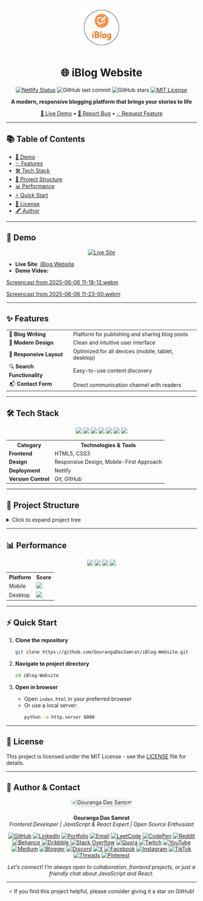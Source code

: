 <p align="center">
  <img src="img/logo.png" alt="iBlog Logo" width="120"/>
</p>

<h1 align="center">🌐 iBlog Website</h1>

<p align="center">
  <a href="https://app.netlify.com/sites/iblogwebsitebygouranga/deploys"><img src="https://api.netlify.com/api/v1/badges/02854d97-f629-41ca-8cb2-2e9d9c2cf644/deploy-status" alt="Netlify Status"></a>
  <img src="https://img.shields.io/github/last-commit/GourangaDasSamrat/iBlog-Website" alt="GitHub last commit">
  <img src="https://img.shields.io/github/stars/GourangaDasSamrat/iBlog-Website" alt="GitHub stars">
  <a href="https://opensource.org/licenses/MIT"><img src="https://img.shields.io/badge/License-MIT-yellow.svg" alt="MIT License"></a>
</p>

<p align="center">
  <b>A modern, responsive blogging platform that brings your stories to life</b>
</p>

<p align="center">
  <a href="https://iblogwebsitebygouranga.netlify.app/">🚀 Live Demo</a> •
  <a href="https://github.com/GourangaDasSamrat/iBlog-Website/issues">🐞 Report Bug</a> •
  <a href="https://github.com/GourangaDasSamrat/iBlog-Website/issues">💡 Request Feature</a>
</p>

---

## 📚 Table of Contents

- [🚀 Demo](#-demo)
- [✨ Features](#-features)
- [🛠️ Tech Stack](#️-tech-stack)
- [📂 Project Structure](#-project-structure)
- [📊 Performance](#-performance)
- [⚡ Quick Start](#-quick-start)
- [📜 License](#-license)
- [🖋️ Author](#️-author)

---

## 🚀 Demo

<p align="center">
  <a href="https://iblogwebsitebygouranga.netlify.app/">
    <img src="https://img.shields.io/badge/Live%20Site-Visit-green?style=for-the-badge&logo=netlify" alt="Live Site">
  </a>
</p>

- **Live Site**: [iBlog Website](https://iblogwebsitebygouranga.netlify.app/)
- **Demo Video:**

<p align="center">
  
[Screencast from 2025-06-06 11-18-12.webm](https://github.com/user-attachments/assets/056462e3-1561-43f4-84d9-201ea703e014)

[Screencast from 2025-06-06 11-23-00.webm](https://github.com/user-attachments/assets/22c40636-3d92-4f10-a313-5883d32aea33)



</p>

---

## ✨ Features

<table align="center">
  <tr>
    <td>📝 <b>Blog Writing</b></td>
    <td>Platform for publishing and sharing blog posts</td>
  </tr>
  <tr>
    <td>🎨 <b>Modern Design</b></td>
    <td>Clean and intuitive user interface</td>
  </tr>
  <tr>
    <td>📱 <b>Responsive Layout</b></td>
    <td>Optimized for all devices (mobile, tablet, desktop)</td>
  </tr>
  <tr>
    <td>🔍 <b>Search Functionality</b></td>
    <td>Easy-to-use content discovery</td>
  </tr>
  <tr>
    <td>📬 <b>Contact Form</b></td>
    <td>Direct communication channel with readers</td>
  </tr>
</table>

---

## 🛠️ Tech Stack

<p align="center">
  <img src="https://img.shields.io/badge/HTML5-E34F26?style=for-the-badge&logo=html5&logoColor=white"/>
  <img src="https://img.shields.io/badge/CSS3-1572B6?style=for-the-badge&logo=css3&logoColor=white"/>
  <img src="https://img.shields.io/badge/Responsive-Design-563D7C?style=for-the-badge"/>
  <img src="https://img.shields.io/badge/Mobile%20First-Approach-4285F4?style=for-the-badge"/>
  <img src="https://img.shields.io/badge/Netlify-00C7B7?style=for-the-badge&logo=netlify&logoColor=white"/>
  <img src="https://img.shields.io/badge/Git-F05033?style=for-the-badge&logo=git&logoColor=white"/>
  <img src="https://img.shields.io/badge/GitHub-121011?style=for-the-badge&logo=github&logoColor=white"/>
</p>

<table align="center">
  <tr>
    <th>Category</th>
    <th>Technologies & Tools</th>
  </tr>
  <tr>
    <td><b>Frontend</b></td>
    <td>HTML5, CSS3</td>
  </tr>
  <tr>
    <td><b>Design</b></td>
    <td>Responsive Design, Mobile-First Approach</td>
  </tr>
  <tr>
    <td><b>Deployment</b></td>
    <td>Netlify</td>
  </tr>
  <tr>
    <td><b>Version Control</b></td>
    <td>Git, GitHub</td>
  </tr>
</table>

---

## 📂 Project Structure

<details>
<summary>Click to expand project tree</summary>

```bash
iBlog-Website/
├── 📄 HTML Files
│   ├── index.html          # Home page
│   ├── blog.html          # Blog listing page
│   ├── blogpost.html      # Individual blog post template
│   ├── contact.html       # Contact form
│   └── search.html        # Search functionality
│
├── 📁 css/
│   ├── style.css         # Main styles
│   ├── blogpost.css      # Blog post specific styles
│   ├── contact.css       # Contact page styles
│   ├── mobile.css        # Mobile responsiveness
│   └── utils.css         # Utility classes
│
└── 📁 img/               # Image assets
```

</details>

---

## 📊 Performance

<p align="center">
  <img src="https://img.shields.io/badge/Performance-95-brightgreen?style=for-the-badge&label=Performance"/>
  <img src="https://img.shields.io/badge/Accessibility-98-brightgreen?style=for-the-badge&label=Accessibility"/>
  <img src="https://img.shields.io/badge/Best%20Practices-92-brightgreen?style=for-the-badge&label=Best%20Practices"/>
  <img src="https://img.shields.io/badge/SEO-96-brightgreen?style=for-the-badge&label=SEO"/>
</p>

<table align="center">
  <tr>
    <th>Platform</th>
    <th>Score</th>
  </tr>
  <tr>
    <td>Mobile</td>
    <td><img src="https://img.shields.io/badge/90-brightgreen?style=for-the-badge&label=Mobile"/></td>
  </tr>
  <tr>
    <td>Desktop</td>
    <td><img src="https://img.shields.io/badge/95-brightgreen?style=for-the-badge&label=Desktop"/></td>
  </tr>
</table>

---

## ⚡ Quick Start

1. **Clone the repository**

   ```bash
   git clone https://github.com/GourangaDasSamrat/iBlog-Website.git
   ```

2. **Navigate to project directory**

   ```bash
   cd iBlog-Website
   ```

3. **Open in browser**
   - Open `index.html` in your preferred browser
   - Or use a local server:
     ```bash
     python -m http.server 8000
     ```

---

## 📜 License

This project is licensed under the MIT License - see the [LICENSE](LICENSE) file for details.

---
## 👤 Author & Contact

<p align="center">
  <img src="https://i.postimg.cc/Bnwyx7kh/485760954-644674311798231-1067913994704069438-n.jpg" alt="Gouranga Das Samrat" width="110" style="border-radius:50%;margin-bottom:10px;box-shadow:0 2px 8px #ccc;"/>
</p>

<p align="center">
  <b>Gouranga Das Samrat</b><br>
  <i>Frontend Developer | JavaScript & React Expert | Open Source Enthusiast</i>
</p>

<p align="center">
  <a href="https://github.com/GourangaDasSamrat" title="GitHub"><img src="https://img.shields.io/badge/GitHub-181717?style=for-the-badge&logo=github&logoColor=white" alt="GitHub"></a>
  <a href="https://linkedin.com/in/gouranga-das-samrat" title="LinkedIn"><img src="https://img.shields.io/badge/LinkedIn-0077B5?style=for-the-badge&logo=linkedin&logoColor=white" alt="LinkedIn"></a>
  <a href="https://gourangadas.netlify.app/" title="Portfolio"><img src="https://img.shields.io/badge/Portfolio-FF5722?style=for-the-badge&logo=chrome&logoColor=white" alt="Portfolio"></a>
  <a href="mailto:gouranga.das.khulna@gmail.com" title="Email"><img src="https://img.shields.io/badge/Email-D14836?style=for-the-badge&logo=gmail&logoColor=white" alt="Email"></a>
  <a href="https://leetcode.com/u/gourangadassamrat/" title="LeetCode"><img src="https://img.shields.io/badge/LeetCode-FFA116?style=for-the-badge&logo=leetcode&logoColor=white" alt="LeetCode"></a>
  <a href="https://codepen.io/gouranga-das-samrat" title="CodePen"><img src="https://img.shields.io/badge/CodePen-000000?style=for-the-badge&logo=codepen&logoColor=white" alt="CodePen"></a>
  <a href="https://www.reddit.com/user/Capable-Plantain8709/" title="Reddit"><img src="https://img.shields.io/badge/Reddit-FF4500?style=for-the-badge&logo=reddit&logoColor=white" alt="Reddit"></a>
  <a href="https://www.behance.net/gourangsamrat" title="Behance"><img src="https://img.shields.io/badge/Behance-1769FF?style=for-the-badge&logo=behance&logoColor=white" alt="Behance"></a>
  <a href="https://dribbble.com/gourangadassamrat" title="Dribbble"><img src="https://img.shields.io/badge/Dribbble-EA4C89?style=for-the-badge&logo=dribbble&logoColor=white" alt="Dribbble"></a>
  <a href="https://stackoverflow.com/users/27733996/gouranga-das-samrat?tab=profile" title="Stack Overflow"><img src="https://img.shields.io/badge/Stack%20Overflow-F58025?style=for-the-badge&logo=stackoverflow&logoColor=white" alt="Stack Overflow"></a>
  <a href="https://www.quora.com/profile/Gouranga-Das-Samrat" title="Quora"><img src="https://img.shields.io/badge/Quora-B92B27?style=for-the-badge&logo=quora&logoColor=white" alt="Quora"></a>
  <a href="https://www.twitch.tv/gourangadassamrat" title="Twitch"><img src="https://img.shields.io/badge/Twitch-9146FF?style=for-the-badge&logo=twitch&logoColor=white" alt="Twitch"></a>
  <a href="https://www.youtube.com/@GourangaDasSamrat" title="YouTube"><img src="https://img.shields.io/badge/YouTube-FF0000?style=for-the-badge&logo=youtube&logoColor=white" alt="YouTube"></a>
  <a href="https://medium.com/@gouranga.das.khulna" title="Medium"><img src="https://img.shields.io/badge/Medium-12100E?style=for-the-badge&logo=medium&logoColor=white" alt="Medium"></a>
  <a href="https://gourangadassamrat.blogspot.com/" title="Blogger"><img src="https://img.shields.io/badge/Blogger-FF5722?style=for-the-badge&logo=blogger&logoColor=white" alt="Blogger"></a>
  <a href="https://discord.gg/jnZStfKW7v" title="Discord"><img src="https://img.shields.io/badge/Discord-5865F2?style=for-the-badge&logo=discord&logoColor=white" alt="Discord"></a>
  <a href="https://x.com/gouranga_khulna" title="X"><img src="https://img.shields.io/badge/X-000000?style=for-the-badge&logo=x&logoColor=white" alt="X"></a>
  <a href="https://www.facebook.com/gourangadassamrat" title="Facebook"><img src="https://img.shields.io/badge/Facebook-1877F2?style=for-the-badge&logo=facebook&logoColor=white" alt="Facebook"></a>
  <a href="https://instagram.com/gouranga.das.khulna" title="Instagram"><img src="https://img.shields.io/badge/Instagram-E4405F?style=for-the-badge&logo=instagram&logoColor=white" alt="Instagram"></a>
  <a href="https://www.tiktok.com/@gourangadassamrat" title="TikTok"><img src="https://img.shields.io/badge/TikTok-000000?style=for-the-badge&logo=tiktok&logoColor=white" alt="TikTok"></a>
  <a href="https://www.threads.net/@gouranga.das.khulna" title="Threads"><img src="https://img.shields.io/badge/Threads-000000?style=for-the-badge&logo=threads&logoColor=white" alt="Threads"></a>
  <a href="https://pinterest.com/gourangadaskhulna" title="Pinterest"><img src="https://img.shields.io/badge/Pinterest-E60023?style=for-the-badge&logo=pinterest&logoColor=white" alt="Pinterest"></a>
</p>

<p align="center">
  <i>Let's connect! I'm always open to collaboration, frontend projects, or just a friendly chat about JavaScript and React.</i>
</p>


---

<p align="center">
  ⭐ If you find this project helpful, please consider giving it a star on GitHub!
</p>
